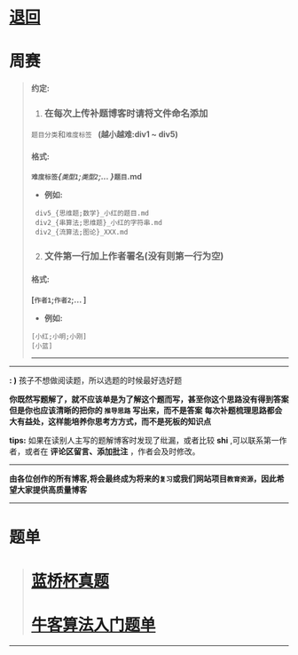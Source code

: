 # [退回](../README.md)
# 周赛

>  #### 约定:
> 1. ### 在每次上传补题博客时请将文件命名添加
> `题目分类`和`难度标签 ` __(越小越难:div1 ~ div5)__
> #### 格式:
> 
> **`难度标签`_{`类型1`;`类型2`;... }_`题目`.md**
> 
> - **例如:** 
> ```
>  div5_{思维题;数学}_小红的题目.md
>  div2_{串算法;思维题}_小红的字符串.md
>  div2_{流算法;图论}_XXX.md
> ```
> 2. ### 文件第一行加上作者署名(没有则第一行为空)
> #### 格式:
> 
> **[`作者1`;`作者2`;... ]**
> - **例如:** 
> ```
> [小红;小明;小刚]
> [小蓝]
> ```
>  ---
---

**: )**  孩子不想做阅读题，所以选题的时候最好选好题



**你既然写题解了，就不应该单是为了解这个题而写，甚至你这个思路没有得到答案**
**但是你也应该清晰的把你的 `推导思路` 写出来，而不是答案**
**每次补题梳理思路都会大有益处，这样能培养你思考方方式，而不是死板的知识点**

**tips:**
如果在读别人主写的题解博客时发现了纰漏，或者比较 __shi__ ,可以联系第一作者，或者在 __评论区留言、添加批注__ ，作者会及时修改。

---
**由各位创作的所有博客,将会最终成为将来的`复习`或我们网站项目`教育资源`，因此希望大家提供高质量博客**

---
# 题单
> # [蓝桥杯真题](蓝桥杯备赛/READMD.md)
> # [牛客算法入门题单](https://ac.nowcoder.com/discuss/817596)

---